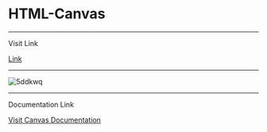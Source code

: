 # HTML-Canvas

---
Visit Link

[Link](https://yogeshrdr.github.io/HTML-Canvas/)

---

![5ddkwq](https://user-images.githubusercontent.com/70858211/122103225-00aea980-ce34-11eb-87e9-4506add10833.gif)

---
Documentation Link

[Visit Canvas Documentation](https://developer.mozilla.org/en-US/docs/Web/API/CanvasRenderingContext2D)


